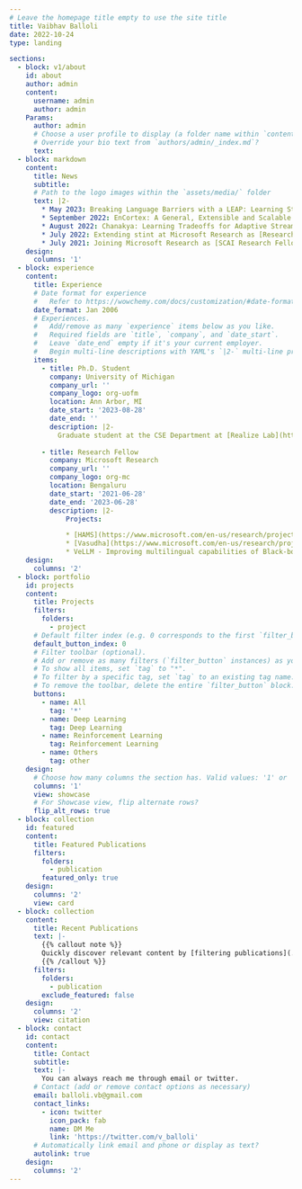 ```yaml
---
# Leave the homepage title empty to use the site title
title: Vaibhav Balloli
date: 2022-10-24
type: landing

sections:
  - block: v1/about
    id: about
    author: admin
    content:
      username: admin
      author: admin
    Params:
      author: admin
      # Choose a user profile to display (a folder name within `content/authors/`)
      # Override your bio text from `authors/admin/_index.md`?
      text:
  - block: markdown
    content:
      title: News
      subtitle: 
      # Path to the logo images within the `assets/media/` folder
      text: |2-
        * May 2023: Breaking Language Barriers with a LEAP: Learning Strategies for Polyglot LLMs pre-print
        * September 2022: EnCortex: A General, Extensible and Scalable Framework for Decision Management in New-age Energy Systems under review.
        * August 2022: Chanakya: Learning Tradeoffs for Adaptive Streaming Perception under review
        * July 2022: Extending stint at Microsoft Research as [Research Fellow](https://www.microsoft.com/en-us/research/academic-program/research-fellows-program-at-microsoft-research-india/).
        * July 2021: Joining Microsoft Research as [SCAI Research Fellow](https://www.microsoft.com/en-us/research/collaboration/scai/).
    design:
      columns: '1'
  - block: experience
    content:
      title: Experience
      # Date format for experience
      #   Refer to https://wowchemy.com/docs/customization/#date-format
      date_format: Jan 2006
      # Experiences.
      #   Add/remove as many `experience` items below as you like.
      #   Required fields are `title`, `company`, and `date_start`.
      #   Leave `date_end` empty if it's your current employer.
      #   Begin multi-line descriptions with YAML's `|2-` multi-line prefix.
      items:
        - title: Ph.D. Student
          company: University of Michigan
          company_url: ''
          company_logo: org-uofm
          location: Ann Arbor, MI
          date_start: '2023-08-28'
          date_end: ''
          description: |2-
            Graduate student at the CSE Department at [Realize Lab](https://sites.google.com/view/realize-lab/home?authuser=0).
              
        - title: Research Fellow
          company: Microsoft Research
          company_url: ''
          company_logo: org-mc
          location: Bengaluru
          date_start: '2021-06-28'
          date_end: '2023-06-28'
          description: |2-
              Projects:

              * [HAMS](https://www.microsoft.com/en-us/research/project/hams/) - Automated License Testing (AI for Social Good)
              * [Vasudha](https://www.microsoft.com/en-us/research/project/vasudha/) - `EnCortex` package that provides optimization and decision making for improving sustainability of energy producers. (Currently integrated as a product at Energy & Mobility, Microsoft as a product)
              * VeLLM - Improving multilingual capabilities of Black-box LLMs and subsequently building ShikshaGPT.
    design:
      columns: '2'
  - block: portfolio
    id: projects
    content:
      title: Projects
      filters:
        folders:
          - project
      # Default filter index (e.g. 0 corresponds to the first `filter_button` instance below).
      default_button_index: 0
      # Filter toolbar (optional).
      # Add or remove as many filters (`filter_button` instances) as you like.
      # To show all items, set `tag` to "*".
      # To filter by a specific tag, set `tag` to an existing tag name.
      # To remove the toolbar, delete the entire `filter_button` block.
      buttons:
        - name: All
          tag: '*'
        - name: Deep Learning
          tag: Deep Learning
        - name: Reinforcement Learning
          tag: Reinforcement Learning
        - name: Others
          tag: other
    design:
      # Choose how many columns the section has. Valid values: '1' or '2'.
      columns: '1'
      view: showcase
      # For Showcase view, flip alternate rows?
      flip_alt_rows: true
  - block: collection
    id: featured
    content:
      title: Featured Publications
      filters:
        folders:
          - publication
        featured_only: true
    design:
      columns: '2'
      view: card
  - block: collection
    content:
      title: Recent Publications
      text: |-
        {{% callout note %}}
        Quickly discover relevant content by [filtering publications](./publication/).
        {{% /callout %}}
      filters:
        folders:
          - publication
        exclude_featured: false
    design:
      columns: '2'
      view: citation
  - block: contact
    id: contact
    content:
      title: Contact
      subtitle:
      text: |-
        You can always reach me through email or twitter.
      # Contact (add or remove contact options as necessary)
      email: balloli.vb@gmail.com
      contact_links:
        - icon: twitter
          icon_pack: fab
          name: DM Me
          link: 'https://twitter.com/v_balloli'
      # Automatically link email and phone or display as text?
      autolink: true
    design:
      columns: '2'
---
```


